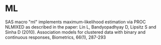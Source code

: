 # ML
SAS macro "ml" implements maximum-likelihood estimation via PROC NLMIXED as described in the paper: 
Lin L, Bandyopadhyay D, Lipsitz S and Sinha D (2010). Association models for clustered data with binary and continuous responses, Biometrics, 66(1), 287-293
